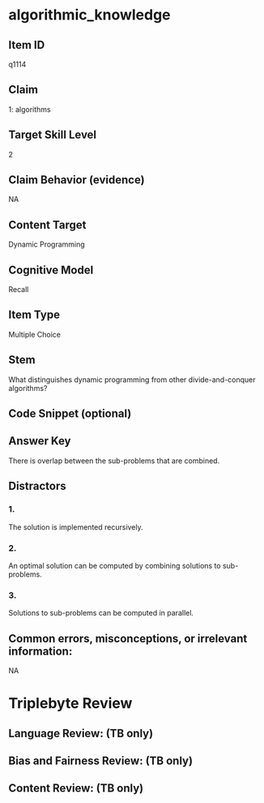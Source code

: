 # algorithmic_knowledge

## Item ID
q1114

## Claim
1: algorithms

## Target Skill Level
2

## Claim Behavior (evidence)
NA

## Content Target
Dynamic Programming

## Cognitive Model
Recall

## Item Type
Multiple Choice

## Stem
What distinguishes dynamic programming from other divide-and-conquer algorithms?

## Code Snippet (optional)


## Answer Key
There is overlap between the sub-problems that are combined.

## Distractors

### 1.
The solution is implemented recursively.

### 2.
An optimal solution can be computed by combining solutions to sub-problems.

### 3.
Solutions to sub-problems can be computed in parallel.

## Common errors, misconceptions, or irrelevant information:
NA

# Triplebyte Review


## Language Review: (TB only)


## Bias and Fairness Review: (TB only)


## Content Review: (TB only)


